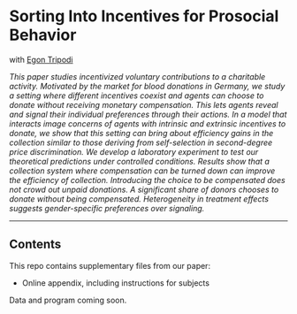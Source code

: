 # Sorting Into Incentives for Prosocial Behavior

with [Egon Tripodi](http://www.egontripodi.com)

*This paper studies incentivized voluntary contributions to a charitable activity. Motivated by the market for blood donations in Germany, we study a setting where different incentives coexist and agents can choose to donate without receiving monetary compensation. This lets agents reveal and signal their individual preferences through their actions. In a model that interacts image concerns of agents with intrinsic and extrinsic incentives to donate, we show that this setting can bring about efficiency gains in the collection similar to those deriving from self-selection in second-degree price discrimination. We develop a laboratory experiment to test our theoretical predictions under controlled conditions. Results show that a collection system where compensation can be turned down can improve the efficiency of collection. Introducing the choice to be compensated does not crowd out unpaid donations. A significant share of donors chooses to donate without being compensated. Heterogeneity in treatment effects suggests gender-specific preferences over signaling.*

---

## Contents

This repo contains supplementary files from our paper:

- Online appendix, including instructions for subjects

Data and program coming soon.
